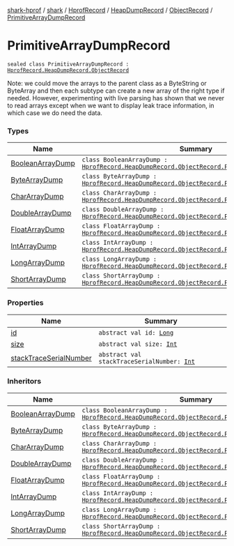 [shark-hprof](../../../../../index.md) / [shark](../../../../index.md) / [HprofRecord](../../../index.md) / [HeapDumpRecord](../../index.md) / [ObjectRecord](../index.md) / [PrimitiveArrayDumpRecord](./index.md)

# PrimitiveArrayDumpRecord

`sealed class PrimitiveArrayDumpRecord : `[`HprofRecord.HeapDumpRecord.ObjectRecord`](../index.md)

Note: we could move the arrays to the parent class as a ByteString or ByteArray
and then each subtype can create a new array of the right type if needed.
However, experimenting with live parsing has shown that we never to read arrays except
when we want to display leak trace information, in which case we do need the data.

### Types

| Name | Summary |
|---|---|
| [BooleanArrayDump](-boolean-array-dump/index.md) | `class BooleanArrayDump : `[`HprofRecord.HeapDumpRecord.ObjectRecord.PrimitiveArrayDumpRecord`](./index.md) |
| [ByteArrayDump](-byte-array-dump/index.md) | `class ByteArrayDump : `[`HprofRecord.HeapDumpRecord.ObjectRecord.PrimitiveArrayDumpRecord`](./index.md) |
| [CharArrayDump](-char-array-dump/index.md) | `class CharArrayDump : `[`HprofRecord.HeapDumpRecord.ObjectRecord.PrimitiveArrayDumpRecord`](./index.md) |
| [DoubleArrayDump](-double-array-dump/index.md) | `class DoubleArrayDump : `[`HprofRecord.HeapDumpRecord.ObjectRecord.PrimitiveArrayDumpRecord`](./index.md) |
| [FloatArrayDump](-float-array-dump/index.md) | `class FloatArrayDump : `[`HprofRecord.HeapDumpRecord.ObjectRecord.PrimitiveArrayDumpRecord`](./index.md) |
| [IntArrayDump](-int-array-dump/index.md) | `class IntArrayDump : `[`HprofRecord.HeapDumpRecord.ObjectRecord.PrimitiveArrayDumpRecord`](./index.md) |
| [LongArrayDump](-long-array-dump/index.md) | `class LongArrayDump : `[`HprofRecord.HeapDumpRecord.ObjectRecord.PrimitiveArrayDumpRecord`](./index.md) |
| [ShortArrayDump](-short-array-dump/index.md) | `class ShortArrayDump : `[`HprofRecord.HeapDumpRecord.ObjectRecord.PrimitiveArrayDumpRecord`](./index.md) |

### Properties

| Name | Summary |
|---|---|
| [id](id.md) | `abstract val id: `[`Long`](https://kotlinlang.org/api/latest/jvm/stdlib/kotlin/-long/index.html) |
| [size](size.md) | `abstract val size: `[`Int`](https://kotlinlang.org/api/latest/jvm/stdlib/kotlin/-int/index.html) |
| [stackTraceSerialNumber](stack-trace-serial-number.md) | `abstract val stackTraceSerialNumber: `[`Int`](https://kotlinlang.org/api/latest/jvm/stdlib/kotlin/-int/index.html) |

### Inheritors

| Name | Summary |
|---|---|
| [BooleanArrayDump](-boolean-array-dump/index.md) | `class BooleanArrayDump : `[`HprofRecord.HeapDumpRecord.ObjectRecord.PrimitiveArrayDumpRecord`](./index.md) |
| [ByteArrayDump](-byte-array-dump/index.md) | `class ByteArrayDump : `[`HprofRecord.HeapDumpRecord.ObjectRecord.PrimitiveArrayDumpRecord`](./index.md) |
| [CharArrayDump](-char-array-dump/index.md) | `class CharArrayDump : `[`HprofRecord.HeapDumpRecord.ObjectRecord.PrimitiveArrayDumpRecord`](./index.md) |
| [DoubleArrayDump](-double-array-dump/index.md) | `class DoubleArrayDump : `[`HprofRecord.HeapDumpRecord.ObjectRecord.PrimitiveArrayDumpRecord`](./index.md) |
| [FloatArrayDump](-float-array-dump/index.md) | `class FloatArrayDump : `[`HprofRecord.HeapDumpRecord.ObjectRecord.PrimitiveArrayDumpRecord`](./index.md) |
| [IntArrayDump](-int-array-dump/index.md) | `class IntArrayDump : `[`HprofRecord.HeapDumpRecord.ObjectRecord.PrimitiveArrayDumpRecord`](./index.md) |
| [LongArrayDump](-long-array-dump/index.md) | `class LongArrayDump : `[`HprofRecord.HeapDumpRecord.ObjectRecord.PrimitiveArrayDumpRecord`](./index.md) |
| [ShortArrayDump](-short-array-dump/index.md) | `class ShortArrayDump : `[`HprofRecord.HeapDumpRecord.ObjectRecord.PrimitiveArrayDumpRecord`](./index.md) |
